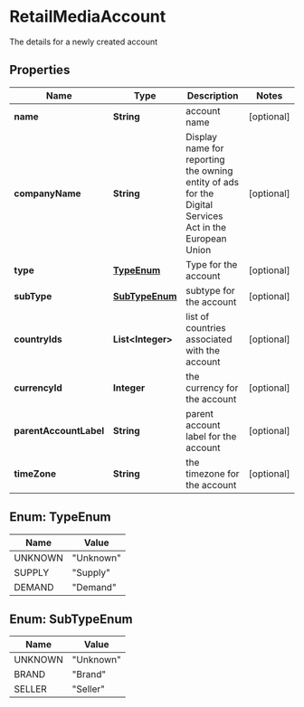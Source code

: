 

# RetailMediaAccount

The details for a newly created account

## Properties

| Name | Type | Description | Notes |
|------------ | ------------- | ------------- | -------------|
|**name** | **String** | account name |  [optional] |
|**companyName** | **String** | Display name for reporting the owning entity of ads for the Digital Services Act in the European Union |  [optional] |
|**type** | [**TypeEnum**](#TypeEnum) | Type for the account |  [optional] |
|**subType** | [**SubTypeEnum**](#SubTypeEnum) | subtype for the account |  [optional] |
|**countryIds** | **List&lt;Integer&gt;** | list of countries associated with the account |  [optional] |
|**currencyId** | **Integer** | the currency for the account |  [optional] |
|**parentAccountLabel** | **String** | parent account label for the account |  [optional] |
|**timeZone** | **String** | the timezone for the account |  [optional] |



## Enum: TypeEnum

| Name | Value |
|---- | -----|
| UNKNOWN | &quot;Unknown&quot; |
| SUPPLY | &quot;Supply&quot; |
| DEMAND | &quot;Demand&quot; |



## Enum: SubTypeEnum

| Name | Value |
|---- | -----|
| UNKNOWN | &quot;Unknown&quot; |
| BRAND | &quot;Brand&quot; |
| SELLER | &quot;Seller&quot; |



